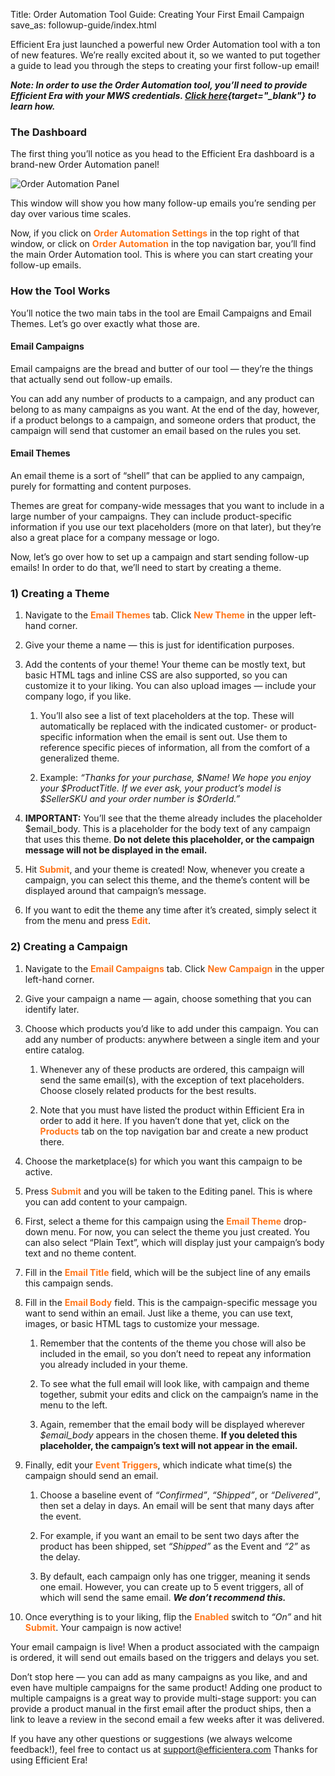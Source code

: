Title: Order Automation Tool Guide: Creating Your First Email Campaign
save_as: followup-guide/index.html

Efficient Era just launched a powerful new Order Automation tool with a ton of new features. We’re really excited about it, so we wanted to put together a guide to lead you through the steps to creating your first follow-up email!

***Note: In order to use the Order Automation tool, you’ll need to provide Efficient Era with your MWS credentials. [Click here](https://efficientera.com/blog/2015/08/registering-your-amazon-account-with-mws.html){target="_blank"} to learn how.*** 

### The Dashboard

The first thing you’ll notice as you head to the Efficient Era dashboard is a brand-new Order Automation panel!

![Order Automation Panel](/images/pages/postorder-panel.png)

This window will show you how many follow-up emails you’re sending per day over various time scales.

Now, if you click on <font color="FF751A">**Order Automation Settings**</font> in the top right of that window, or click on <font color="FF751A">**Order Automation**</font> in the top navigation bar, you’ll find the main Order Automation tool. This is where you can start creating your follow-up emails.

### How the Tool Works

You’ll notice the two main tabs in the tool are Email Campaigns and Email Themes. Let’s go over exactly what those are.

#### Email Campaigns

Email campaigns are the bread and butter of our tool — they’re the things that actually send out follow-up emails. 

You can add any number of products to a campaign, and any product can belong to as many campaigns as you want. At the end of the day, however, if a product belongs to a campaign, and someone orders that product, the campaign will send that customer an email based on the rules you set.

#### Email Themes

An email theme is a sort of “shell” that can be applied to any campaign, purely for formatting and content purposes. 

Themes are great for company-wide messages that you want to include in a large number of your campaigns. They can include product-specific information if you use our text placeholders (more on that later), but they’re also a great place for a company message or logo. 

Now, let’s go over how to set up a campaign and start sending follow-up emails! In order to do that, we’ll need to start by creating a theme.

### 1) Creating a Theme

1. Navigate to the <font color="FF751A">**Email Themes**</font> tab. Click <font color="FF751A">**New Theme**</font> in the upper left-hand corner.

2. Give your theme a name — this is just for identification purposes.

3. Add the contents of your theme! Your theme can be mostly text, but basic HTML tags and inline CSS are also supported, so you can customize it to your liking. You can also upload images — include your company logo, if you like.  
	1. You’ll also see a list of text placeholders at the top. These will automatically be replaced with the indicated customer- or product-specific information when the email is sent out. Use them to reference specific pieces of information, all from the comfort of a generalized theme.  
	
	2. Example: *“Thanks for your purchase, $Name! We hope you enjoy your $ProductTitle. If we ever ask, your product’s model is $SellerSKU and your order number is $OrderId.”*  

4. **IMPORTANT:** You’ll see that the theme already includes the placeholder $email_body. This is a placeholder for the body text of any campaign that uses this theme. **Do not delete this placeholder, or the campaign message will not be displayed in the email.**

5. Hit <font color="FF751A">**Submit**</font>, and your theme is created! Now, whenever you create a campaign, you can select this theme, and the theme’s content will be displayed around that campaign’s message.

6. If you want to edit the theme any time after it’s created, simply select it from the menu and press <font color="FF751A">**Edit**</font>.

### 2) Creating a Campaign

1. Navigate to the <font color="FF751A">**Email Campaigns**</font> tab. Click <font color="FF751A">**New Campaign**</font> in the upper left-hand corner.

2. Give your campaign a name — again, choose something that you can identify later.

3. Choose which products you’d like to add under this campaign. You can add any number of products: anywhere between a single item and your entire catalog.  
	1. Whenever any of these products are ordered, this campaign will send the same email(s), with the exception of text placeholders. Choose closely related products for the best results.  
	
	2. Note that you must have listed the product within Efficient Era in order to add it here. If you haven’t done that yet, click on the <font color="FF751A">**Products**</font> tab on the top navigation bar and create a new product there.

4. Choose the marketplace(s) for which you want this campaign to be active.

5. Press <font color="FF751A">**Submit**</font> and you will be taken to the Editing panel. This is where you can add content to your campaign.

6. First, select a theme for this campaign using the <font color="FF751A">**Email Theme**</font> drop-down menu. For now, you can select the theme you just created. You can also select “Plain Text”, which will display just your campaign’s body text and no theme content.

7. Fill in the <font color="FF751A">**Email Title**</font> field, which will be the subject line of any emails this campaign sends.

8. Fill in the <font color="FF751A">**Email Body**</font> field. This is the campaign-specific message you want to send within an email. Just like a theme, you can use text, images, or basic HTML tags to customize your message.  

	1. Remember that the contents of the theme you chose will also be included in the email, so you don’t need to repeat any information you already included in your theme.  
	
	2. To see what the full email will look like, with campaign and theme together, submit your edits and click on the campaign’s name in the menu to the left.
	  
	3. Again, remember that the email body will be displayed wherever *$email_body* appears in the chosen theme. **If you deleted this placeholder, the campaign’s text will not appear in the email.**
	
9. Finally, edit your <font color="FF751A">**Event Triggers**</font>, which indicate what time(s) the campaign should send an email. 
 
	1. Choose a baseline event of *“Confirmed”*, *“Shipped”*, or *“Delivered”*, then set a delay in days. An email will be sent that many days after the event.  
	
	2. For example, if you want an email to be sent two days after the product has been shipped, set *“Shipped”* as the Event and *“2”* as the delay.
  
	3. By default, each campaign only has one trigger, meaning it sends one email. However, you can create up to 5 event triggers, all of which will send the same email. ***We don’t recommend this.*** 
	
10. Once everything is to your liking, flip the <font color="FF751A">**Enabled**</font> switch to *“On”* and hit <font color="FF751A">**Submit**</font>. Your campaign is now active!

Your email campaign is live! When a product associated with the campaign is ordered, it will send out emails based on the triggers and delays you set.  

Don’t stop here — you can add as many campaigns as you like, and and even have multiple campaigns for the same product! Adding one product to multiple campaigns is a great way to provide multi-stage support: you can provide a product manual in the first email after the product ships, then a link to leave a review in the second email a few weeks after it was delivered. 

If you have any other questions or suggestions (we always welcome feedback!), feel free to contact us at [support@efficientera.com](mailto:support@efficientera.com) Thanks for using Efficient Era!